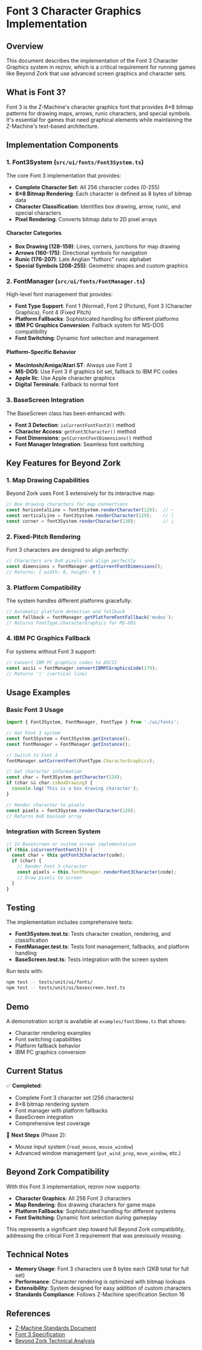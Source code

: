 # Font 3 Character Graphics Implementation

## Overview

This document describes the implementation of the Font 3 Character Graphics system in rezrov, which is a critical requirement for running games like Beyond Zork that use advanced screen graphics and character sets.

## What is Font 3?

Font 3 is the Z-Machine's character graphics font that provides 8×8 bitmap patterns for drawing maps, arrows, runic characters, and special symbols. It's essential for games that need graphical elements while maintaining the Z-Machine's text-based architecture.

## Implementation Components

### 1. Font3System (`src/ui/fonts/Font3System.ts`)

The core Font 3 implementation that provides:

- **Complete Character Set**: All 256 character codes (0-255)
- **8×8 Bitmap Rendering**: Each character is defined as 8 bytes of bitmap data
- **Character Classification**: Identifies box drawing, arrow, runic, and special characters
- **Pixel Rendering**: Converts bitmap data to 2D pixel arrays

#### Character Categories

- **Box Drawing (128-159)**: Lines, corners, junctions for map drawing
- **Arrows (160-175)**: Directional symbols for navigation
- **Runic (176-207)**: Late Anglian "futhorc" runic alphabet
- **Special Symbols (208-255)**: Geometric shapes and custom graphics

### 2. FontManager (`src/ui/fonts/FontManager.ts`)

High-level font management that provides:

- **Font Type Support**: Font 1 (Normal), Font 2 (Picture), Font 3 (Character Graphics), Font 4 (Fixed Pitch)
- **Platform Fallbacks**: Sophisticated handling for different platforms
- **IBM PC Graphics Conversion**: Fallback system for MS-DOS compatibility
- **Font Switching**: Dynamic font selection and management

#### Platform-Specific Behavior

- **Macintosh/Amiga/Atari ST**: Always use Font 3
- **MS-DOS**: Use Font 3 if graphics bit set, fallback to IBM PC codes
- **Apple IIc**: Use Apple character graphics
- **Digital Terminals**: Fallback to normal font

### 3. BaseScreen Integration

The BaseScreen class has been enhanced with:

- **Font 3 Detection**: `isCurrentFontFont3()` method
- **Character Access**: `getFont3Character()` method
- **Font Dimensions**: `getCurrentFontDimensions()` method
- **Font Manager Integration**: Seamless font switching

## Key Features for Beyond Zork

### 1. **Map Drawing Capabilities**

Beyond Zork uses Font 3 extensively for its interactive map:

```typescript
// Box drawing characters for map connections
const horizontalLine = font3System.renderCharacter(128);  // ─
const verticalLine = font3System.renderCharacter(129);    // │
const corner = font3System.renderCharacter(130);          // ┌
```

### 2. **Fixed-Pitch Rendering**

Font 3 characters are designed to align perfectly:

```typescript
// Characters are 8x8 pixels and align perfectly
const dimensions = fontManager.getCurrentFontDimensions();
// Returns: { width: 8, height: 8 }
```

### 3. **Platform Compatibility**

The system handles different platforms gracefully:

```typescript
// Automatic platform detection and fallback
const fallback = fontManager.getPlatformFontFallback('msdos');
// Returns FontType.CharacterGraphics for MS-DOS
```

### 4. **IBM PC Graphics Fallback**

For systems without Font 3 support:

```typescript
// Convert IBM PC graphics codes to ASCII
const ascii = fontManager.convertIBMPCGraphicsCode(179);
// Returns '|' (vertical line)
```

## Usage Examples

### Basic Font 3 Usage

```typescript
import { Font3System, FontManager, FontType } from './ui/fonts';

// Get Font 3 system
const font3System = Font3System.getInstance();
const fontManager = FontManager.getInstance();

// Switch to Font 3
fontManager.setCurrentFont(FontType.CharacterGraphics);

// Get character information
const char = font3System.getCharacter(128);
if (char && char.isBoxDrawing) {
  console.log('This is a box drawing character');
}

// Render character to pixels
const pixels = font3System.renderCharacter(128);
// Returns 8x8 boolean array
```

### Integration with Screen System

```typescript
// In BaseScreen or custom screen implementation
if (this.isCurrentFontFont3()) {
  const char = this.getFont3Character(code);
  if (char) {
    // Render Font 3 character
    const pixels = this.fontManager.renderFont3Character(code);
    // Draw pixels to screen
  }
}
```

## Testing

The implementation includes comprehensive tests:

- **Font3System.test.ts**: Tests character creation, rendering, and classification
- **FontManager.test.ts**: Tests font management, fallbacks, and platform handling
- **BaseScreen.test.ts**: Tests integration with the screen system

Run tests with:

```bash
npm test -- tests/unit/ui/fonts/
npm test -- tests/unit/ui/basescreen.test.ts
```

## Demo

A demonstration script is available at `examples/font3Demo.ts` that shows:

- Character rendering examples
- Font switching capabilities
- Platform fallback behavior
- IBM PC graphics conversion

## Current Status

✅ **Completed**:
- Complete Font 3 character set (256 characters)
- 8×8 bitmap rendering system
- Font manager with platform fallbacks
- BaseScreen integration
- Comprehensive test coverage

🔄 **Next Steps** (Phase 2):
- Mouse input system (`read_mouse`, `mouse_window`)
- Advanced window management (`put_wind_prop`, `move_window`, etc.)

## Beyond Zork Compatibility

With this Font 3 implementation, rezrov now supports:

- **Character Graphics**: All 256 Font 3 characters
- **Map Rendering**: Box drawing characters for game maps
- **Platform Fallbacks**: Sophisticated handling for different systems
- **Font Switching**: Dynamic font selection during gameplay

This represents a significant step toward full Beyond Zork compatibility, addressing the critical Font 3 requirement that was previously missing.

## Technical Notes

- **Memory Usage**: Font 3 characters use 8 bytes each (2KB total for full set)
- **Performance**: Character rendering is optimized with bitmap lookups
- **Extensibility**: System designed for easy addition of custom characters
- **Standards Compliance**: Follows Z-Machine specification Section 16

## References

- [Z-Machine Standards Document](https://inform-fiction.org/zmachine/standards/z1point1/sect08.html)
- [Font 3 Specification](https://zspec.jaredreisinger.com/16-font3)
- [Beyond Zork Technical Analysis](beyond_zork_screen_docs.md)
